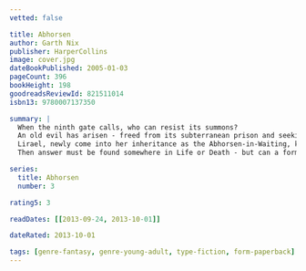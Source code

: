 ```yaml
---
vetted: false

title: Abhorsen
author: Garth Nix
publisher: HarperCollins
image: cover.jpg
dateBookPublished: 2005-01-03
pageCount: 396
bookHeight: 198
goodreadsReviewId: 821511014
isbn13: 9780007137350

summary: |
  When the ninth gate calls, who can resist its summons?
  An old evil has arisen - freed from its subterranean prison and seeking to escape the binding silver hemispheres which prevent it from finally unleashing its terrible powers.
  Lirael, newly come into her inheritance as the Abhorsen-in-Waiting, knows that the fate of the world is in her hands. With only a vision from the Clayr to guide her, and the uncertain help of her companions — Sam, the Disreputable Dog, and Mogget — Lirael sets out on her perilous mission. 
  Then answer must be found somewhere in Life or Death - but can a former Second Assistant Librarian possibly discover the means to defeat the Destroyer…before it is too late?

series:
  title: Abhorsen
  number: 3

rating5: 3

readDates: [[2013-09-24, 2013-10-01]]

dateRated: 2013-10-01

tags: [genre-fantasy, genre-young-adult, type-fiction, form-paperback]
---
```

